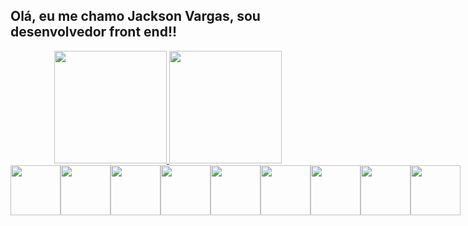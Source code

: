 ## Olá, eu me chamo Jackson Vargas, sou desenvolvedor front end!!
<div align="center">
  <a href="https://github.com/jacksonVargas">
  <img height="180em" src="https://github-readme-stats.vercel.app/api?username=jacksonVargas&show_icons=true&theme=dracula&include_all_commits=true&count_private=true"/>
  <img height="180em" src="https://github-readme-stats.vercel.app/api/top-langs/?username=jacksonVargas&layout=compact&langs_count=7&theme=dracula"/>
</div>
<div style="display: flex"><br>
   <img align="center" height="80" width="80" src="https://cdn.jsdelivr.net/gh/devicons/devicon/icons/javascript/javascript-original.svg" />
   <img align="center" width="80" height="80" src="https://cdn.jsdelivr.net/gh/devicons/devicon/icons/html5/html5-original.svg" />
   <img align="center" height="80" width="80" src="https://cdn.jsdelivr.net/gh/devicons/devicon/icons/css3/css3-original.svg" />
   <img align="center" height="80" width="80" src="https://cdn.jsdelivr.net/gh/devicons/devicon/icons/nextjs/nextjs-original.svg" />
   <img align="center" height="80" width="80" src="https://cdn.jsdelivr.net/gh/devicons/devicon/icons/flutter/flutter-original.svg" />
   <img align="center" height="80" width="80" src="https://cdn.jsdelivr.net/gh/devicons/devicon/icons/php/php-original.svg" />
   <img align="center" height="80" width="80" src="https://cdn.jsdelivr.net/gh/devicons/devicon/icons/mysql/mysql-original.svg" />
   <img align="center" height="80" width="80" src="https://cdn.jsdelivr.net/gh/devicons/devicon/icons/sass/sass-original.svg" />
    <img align="center" height="80" width="80" src="https://cdn.jsdelivr.net/gh/devicons/devicon/icons/csharp/csharp-original.svg" />          
</div>
